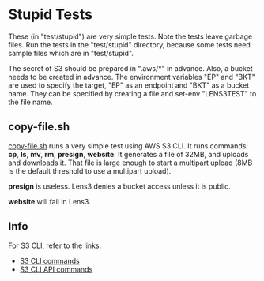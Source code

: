 # Stupid Tests

These (in "test/stupid") are very simple tests.  Note the tests leave
garbage files.  Run the tests in the "test/stupid" directory, because
some tests need sample files which are in "test/stupid".

The secret of S3 should be prepared in ".aws/*" in advance.  Also, a
bucket needs to be created in advance.  The environment variables "EP"
and "BKT" are used to specify the target, "EP" as an endpoint and
"BKT" as a bucket name.  They can be specified by creating a file and
set-env "LENS3TEST" to the file name.

## copy-file.sh

[copy-file.sh](copy-file.sh) runs a very simple test using AWS S3 CLI.
It runs commands: __cp__, __ls__, __mv__, __rm__, __presign__,
__website__.  It generates a file of 32MB, and uploads and downloads
it.  That file is large enough to start a multipart upload (8MB is the
default threshold to use a multipart upload).

__presign__ is useless.  Lens3 denies a bucket access unless it is
public.

__website__ will fail in Lens3.

## Info

For S3 CLI, refer to the links:
* [S3 CLI commands](https://awscli.amazonaws.com/v2/documentation/api/latest/reference/s3/index.html)
* [S3 CLI API commands](https://awscli.amazonaws.com/v2/documentation/api/latest/reference/s3api/index.html)
